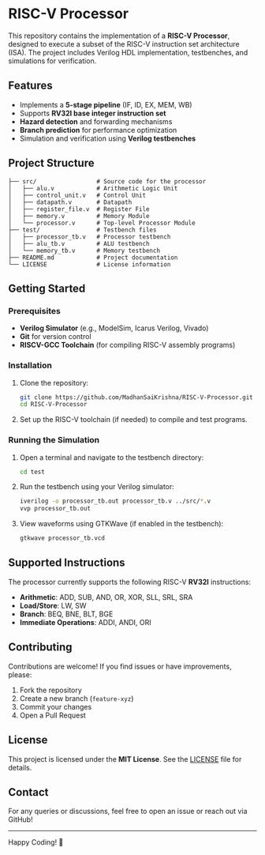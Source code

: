 # RISC-V Processor

This repository contains the implementation of a **RISC-V Processor**, designed to execute a subset of the RISC-V instruction set architecture (ISA). The project includes Verilog HDL implementation, testbenches, and simulations for verification.

## Features
- Implements a **5-stage pipeline** (IF, ID, EX, MEM, WB)
- Supports **RV32I base integer instruction set**
- **Hazard detection** and forwarding mechanisms
- **Branch prediction** for performance optimization
- Simulation and verification using **Verilog testbenches**

## Project Structure
```
├── src/                 # Source code for the processor
│   ├── alu.v            # Arithmetic Logic Unit
│   ├── control_unit.v   # Control Unit
│   ├── datapath.v       # Datapath
│   ├── register_file.v  # Register File
│   ├── memory.v         # Memory Module
│   └── processor.v      # Top-level Processor Module
├── test/                # Testbench files
│   ├── processor_tb.v   # Processor testbench
│   ├── alu_tb.v         # ALU testbench
│   └── memory_tb.v      # Memory testbench
├── README.md            # Project documentation
└── LICENSE              # License information
```

## Getting Started
### Prerequisites
- **Verilog Simulator** (e.g., ModelSim, Icarus Verilog, Vivado)
- **Git** for version control
- **RISCV-GCC Toolchain** (for compiling RISC-V assembly programs)

### Installation
1. Clone the repository:
   ```sh
   git clone https://github.com/MadhanSaiKrishna/RISC-V-Processor.git
   cd RISC-V-Processor
   ```
2. Set up the RISC-V toolchain (if needed) to compile and test programs.

### Running the Simulation
1. Open a terminal and navigate to the testbench directory:
   ```sh
   cd test
   ```
2. Run the testbench using your Verilog simulator:
   ```sh
   iverilog -o processor_tb.out processor_tb.v ../src/*.v
   vvp processor_tb.out
   ```
3. View waveforms using GTKWave (if enabled in the testbench):
   ```sh
   gtkwave processor_tb.vcd
   ```

## Supported Instructions
The processor currently supports the following RISC-V **RV32I** instructions:
- **Arithmetic**: ADD, SUB, AND, OR, XOR, SLL, SRL, SRA
- **Load/Store**: LW, SW
- **Branch**: BEQ, BNE, BLT, BGE
- **Immediate Operations**: ADDI, ANDI, ORI

## Contributing
Contributions are welcome! If you find issues or have improvements, please:
1. Fork the repository
2. Create a new branch (`feature-xyz`)
3. Commit your changes
4. Open a Pull Request

## License
This project is licensed under the **MIT License**. See the [LICENSE](LICENSE) file for details.

## Contact
For any queries or discussions, feel free to open an issue or reach out via GitHub!

---

Happy Coding! 🚀

